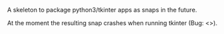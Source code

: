 A skeleton to package python3/tkinter apps as snaps in the future.

At the moment the resulting snap crashes when running tkinter (Bug: <>).
